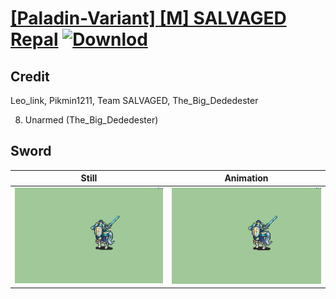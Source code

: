 # [\[Paladin-Variant\] \[M\] SALVAGED Repal](./) [![Downlod](https://img.shields.io/badge/Download--red?style=social&logo=github)](https://minhaskamal.github.io/DownGit/#/home?url=https://github.com/Klokinator/FE-Repo/tree/main/Battle%20Animations%2FMounted%20-%20Cavs%2C%20Paladins%2C%20Rangers%2F%5BPaladin-Variant%5D%20%5BM%5D%20SALVAGED%20Repal%2F1.%20Sword)

## Credit

Leo_link, Pikmin1211, Team SALVAGED, The_Big_Dededester

8. Unarmed (The_Big_Dededester)

## Sword

| Still | Animation |
| :---: | :-------: |
| ![Sword still](./Sword_000.png) | ![Sword animation](./Sword.gif) |
